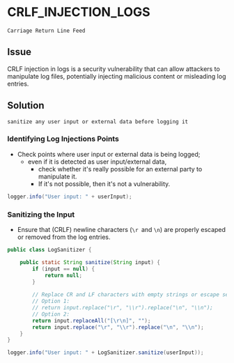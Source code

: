 # CRLF_INJECTION_LOGS
`Carriage Return Line Feed`

## Issue

CRLF injection in logs is a security vulnerability that can allow attackers to manipulate log files, potentially injecting malicious content or misleading log entries.

## Solution
`sanitize any user input or external data before logging it`


### Identifying Log Injections Points

* Check points where user input or external data is being logged; 
  * even if it is detected as user input/external data, 
    * check whether it's really possible for an external party to manipulate it.
    * If it's not possible, then it's not a vulnerability.

```java
logger.info("User input: " + userInput);
```

### Sanitizing the Input

* Ensure that (CRLF) newline characters (`\r `and `\n`) are properly escaped or removed from the log entries.

```java
public class LogSanitizer {

    public static String sanitize(String input) {
        if (input == null) {
            return null;
        }
        
        // Replace CR and LF characters with empty strings or escape sequences
        // Option 1:
        // return input.replace("\r", "\\r").replace("\n", "\\n");
        // Option 2:
        return input.replaceAll("[\r\n]", "");
        return input.replace("\r", "\\r").replace("\n", "\\n");
    }
}
```
```java
logger.info("User input: " + LogSanitizer.sanitize(userInput));
```




